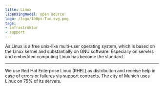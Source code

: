 ```yaml
---
title: Linux
licensingmodel: open source
logo: /logo/100px-Tux.svg.png
tags:
- infrastruktur
- support
---
```


As Linux is a free unix-like multi-user operating system, which is based on the Linux kernel and substantially on GNU software.
Especially on servers and embedded computing Linux has become the standard.  

---

We use Red Hat Enterprise Linux (RHEL) as distribution and receive help in case of errors or failures via support contracts.
The city of Munich uses Linux on 75% of its servers.

